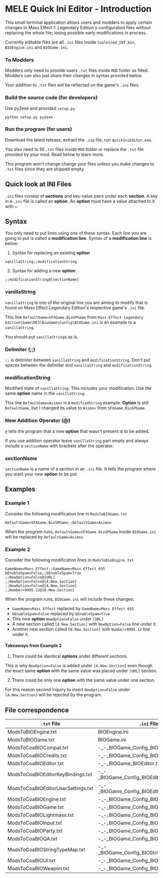 # MELE Quick Ini Editor - Introduction
This small terminal application allows users and modders to apply certain changes to
Mass Effect 1: Legendary Edition's configuration files without replacing the whole file; losing possible early modifications in process.

Currently editable files are all `.ini` files inside `Coalesced_INT.bin`, `BIOEngine.ini` and `BIOGame.ini`.

### To Modders
Modders only need to provide users `.txt` files inside `MOD` folder as filled. Modders can also just share their changes in syntax provided below.

Your addition to `.txt` files will be reflected on the game's `.ini` files.

### Build the source code (for developers)
Use py2exe and provided `setup.py`.

```python setup.py py2exe```

### Run the program (for users)
Download the latest release, extract the `.zip` file, run `quickIniEditor.exe`.

You also need to fill `.txt` files inside `MOD` folder or replace the `.txt` file provided by your mod. Read below to learn more. 

This program won't change change your files unless you make changes to `.txt` files since they are shipped empty.

## Quick look at INI Files
`.ini` files consist of __sections__ and key-value pairs under each __section__. A key in a `.ini` file is called an __option__. An __option__ must have a value attached to it with `=`.

## Syntax

You only need to put lines using one of these syntax. Each line you are going to put is called a __modification line__. Syntax of a __modification line__ is below:

1) Syntax for replacing an existing __option__
```
vanillaString;;modificationString
```
2) Syntax for adding a new __option__
```
;;modificationString@[sectionName]
```
### vanillaString
`vanillaString` is one of the original line you are aiming to modify that is found on Mass Effect Legendary Edition's respective game's `.ini` file. 

This line `DefaultGame=SFXGame.BioSPGame` from `Mass Effect Legendary Edition\Game\ME1\BioGame\Config\BIOGame.ini` is an example to a `vanillaString`.

You should put `vanillaString`s as is.

### Delimiter (;;)
`;;` is delimiter between `vanillaString` and `modificationString`. Don't put spaces between the delimiter and `vanillaString` and `modificationString`.

### modificationString
Modified state of `vanillaString`. This includes your modification. Use the same __option__ name in the `vanillaString`.

This line `DefaultGame=Asimov` is a `modifiedString` example. __Option__ is still `DefaultGame`, but I changed its value to `Asimov` from `SFXGame.BioSPGame`.

### New Addition Operator (@)
`@` tells the program that a new __option__ that wasn't present is to be added.

If you use addition operator leave `vanillaString` part empty and always include a `sectionName` with brackets after the operator.

### sectionName
`sectionName` is a name of a section in an `.ini` file. It tells the program where you want your new __option__ to be put.

## Examples 
### Example 1
Consider the following modification line in  `ModsToBIOGame.txt`
```
DefaultGame=SFXGame.BioSPGame;;DefaultGame=Asimov
```

When the program runs, `DefaultGame=SFXGame.BioSPGame` inside `BIOGame.ini` will be replaced by `DefaultGame=Asimov`.

### Example 2
Consider the following modification lines in `ModsToBioEngine.txt`
```
GameName=Mass Effect;;GameName=Mass Effect 655
bEnableSpam=False;;bEnableSpam=True
;;NewOption=False@[URL]
;;NewOption=False@[A.New.Section]
;;NewOption=False@[A.New.Section]
;;Number=9995.12@[B.New.Section]
```
When the program runs, `BIOGame.ini` will include these changes:
- `GameName=Mass Effect` replaced by `GameName=Mass Effect 655`
- `bEnableSpam=False` replaced by `bEnableSpam=True`
- This new __option__ `NewOption=False` under `[URL]`
- A new section called `[A.New.Section]` with `NewOption=False` line under it.
- Another new section called `[B.New.Section]` with `Number=9995.12` line under it.

#### Takeaways from Example 2
1) There could be identical __options__ under different sections. 

This is why `NewOption=False` is added under `[A.New.Section]` even though the exact same __option__ with the same value was placed under `[URL]` section.

2) There could be only one __option__ with the same value under one section. 

For this reason second inquiry to insert `NewOption=False` under `[A.New.Section]` will be rejected by the program.

## File correspondence

| `.txt` File                        | `.ini` File                                  | `.ini` File's Location                             |
|------------------------------------|----------------------------------------------|----------------------------------------------------|
| ModsToBIOEngine.txt                | BIOEngine.ini                                | Game\ME1\BioGame\Config                            |
| ModsToBIOGame.txt                  | BIOGame.ini                                  | Game\ME1\BioGame\Config                            |
| ModsToCoaBIOCompat.txt             | -_-_BIOGame_Config_BIOCompat.ini             | Game\ME1\BioGame\CookedPCConsole\Coalesced_INT.bin |
| ModsToCoaBIOCredits.txt            | -_-_BIOGame_Config_BIOCredits.ini            | Game\ME1\BioGame\CookedPCConsole\Coalesced_INT.bin |
| ModsToCoaBIOEditor.txt             | -_-_BIOGame_BIOEditor.txt                    | Game\ME1\BioGame\CookedPCConsole\Coalesced_INT.bin |
| ModsToCoaBIOEditorKeyBindings.txt  | -_-_BIOGame_Config_BIOEditorKeyBindings.ini  | Game\ME1\BioGame\CookedPCConsole\Coalesced_INT.bin |
| ModsToCoaBIOEditorUserSettings.txt | -_-_BIOGame_Config_BIOEditorUserSettings.ini | Game\ME1\BioGame\CookedPCConsole\Coalesced_INT.bin |
| ModsToCoaBIOEngine.txt             | -_-_BIOGame_Config_BIOEngine.ini             | Game\ME1\BioGame\CookedPCConsole\Coalesced_INT.bin |
| ModsToCoaBIOGame.txt               | -_-_BIOGame_Config_BIOGame.ini               | Game\ME1\BioGame\CookedPCConsole\Coalesced_INT.bin |
| ModsToCoaBIOLightmass.txt          | -_-_BIOGame_Config_BIOLightmass.ini          | Game\ME1\BioGame\CookedPCConsole\Coalesced_INT.bin |
| ModsToCoaBIOInput.txt              | -_-_BIOGame_Config_BIOInput.ini              | Game\ME1\BioGame\CookedPCConsole\Coalesced_INT.bin |
| ModsToCoaBIOParty.txt              | -_-_BIOGame_Config_BIOParty.ini              | Game\ME1\BioGame\CookedPCConsole\Coalesced_INT.bin |
| ModsToCoaBIOQA.txt                 | -_-_BIOGame_Config_BIOQA.ini                 | Game\ME1\BioGame\CookedPCConsole\Coalesced_INT.bin |
| ModsToCoaBIOStringTypeMap.txt      | -_-_BIOGame_Config_BIOStringTypeMap.ini      | Game\ME1\BioGame\CookedPCConsole\Coalesced_INT.bin |
| ModsToCoaBIOUI.txt                 | -_-_BIOGame_Config_BIOUI.ini                 | Game\ME1\BioGame\CookedPCConsole\Coalesced_INT.bin |
| ModsToCoaBIOWeapon.txt             | -_-_BIOGame_Config_BIOWeapon.ini             | Game\ME1\BioGame\CookedPCConsole\Coalesced_INT.bin |
